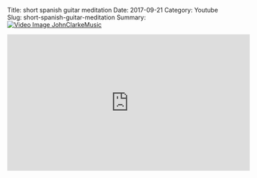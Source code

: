 Title: short spanish guitar meditation
Date: 2017-09-21
Category: Youtube
Slug: short-spanish-guitar-meditation
Summary: <a href="/short-spanish-guitar-meditation.html/"><img src="https://i.ytimg.com/vi/KHW9RbSYUc8/hqdefault.jpg" alt="Video Image JohnClarkeMusic"></a>

<iframe width="560" height="315" src="https://www.youtube.com/embed/KHW9RbSYUc8" title="YouTube video player" frameborder="0" allow="accelerometer; autoplay; clipboard-write; encrypted-media; gyroscope; picture-in-picture" allowfullscreen></iframe>

